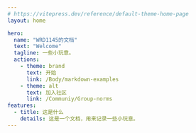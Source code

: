 ```yaml
---
# https://vitepress.dev/reference/default-theme-home-page
layout: home

hero:
  name: "WRD1145的文档"
  text: "Welcome"
  tagline: 一些小玩意。
  actions:
    - theme: brand
      text: 开始
      link: /Body/markdown-examples
    - theme: alt
      text: 加入社区
      link: /Communiy/Group-norms
features:
  - title: 这是什么
    details: 这是一个文档，用来记录一些小玩意。
---
```


